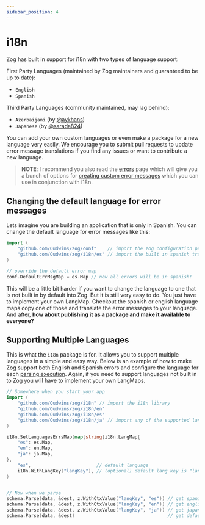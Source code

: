 ```yaml
---
sidebar_position: 4
---
```


# i18n

Zog has built in support for i18n with two types of language support:

First Party Languages (maintained by Zog maintainers and guaranteed to be up to date):

- `English`
- `Spanish`

Third Party Languages (community maintained, may lag behind):

- `Azerbaijani` (by [@aykhans](https://github.com/aykhans))
- `Japanese` (by [@sarada824](https://github.com/sarada824))

You can add your own custom languages or even make a package for a new language very easily. We encourage you to submit pull requests to update error message translations if you find any issues or want to contribute a new language.

> **NOTE**: I recommend you also read the [errors](/errors) page which will give you a bunch of options for [creating custom error messages](/errors#custom-error-messages) which you can use in conjunction with i18n.

## Changing the default language for error messages

Lets imagine you are building an application that is only in Spanish. You can change the default language for error messages like this:

```go
import (
	"github.com/Oudwins/zog/conf"    // import the zog configuration package
	"github.com/Oudwins/zog/i18n/es" // import the built in spanish translations
)

// override the default error map
conf.DefaultErrMsgMap = es.Map // now all errors will be in spanish!
```

This will be a little bit harder if you want to change the language to one that is not built in by default into Zog. But it is still very easy to do. You just have to implement your own LangMap. Checkout the spanish or english language maps copy one of those and translate the error messages to your language. And after, **how about publishing it as a package and make it available to everyone?**

## Supporting Multiple Languages

This is what the `i18n` package is for. It allows you to support multiple languages in a simple and easy way. Below is an example of how to make Zog support both English and Spanish errors and configure the language for each [parsing execution](/core-concepts/parsing#parsing-execution-structure). Again, if you need to support languages not built in to Zog you will have to implement your own LangMaps.

```go
// Somewhere when you start your app
import (
	"github.com/Oudwins/zog/i18n" // import the i18n library
	"github.com/Oudwins/zog/i18n/en"
	"github.com/Oudwins/zog/i18n/es"
	"github.com/Oudwins/zog/i18n/ja" // import any of the supported language maps or build your own
)

i18n.SetLanguagesErrsMap(map[string]i18n.LangMap{
	"es": es.Map,
	"en": en.Map,
	"ja": ja.Map,
},
	"es",                        // default language
	i18n.WithLangKey("langKey"), // (optional) default lang key is "lang" and is stored in i18n.LangKey
)


// Now when we parse
schema.Parse(data, &dest, z.WithCtxValue("langKey", "es")) // get spanish errors
schema.Parse(data, &dest, z.WithCtxValue("langKey", "en")) // get english errors
schema.Parse(data, &dest, z.WithCtxValue("langKey", "ja")) // get japanese errors
schema.Parse(data, &dest)                                  // get default lang errors (spanish in this case)
```
